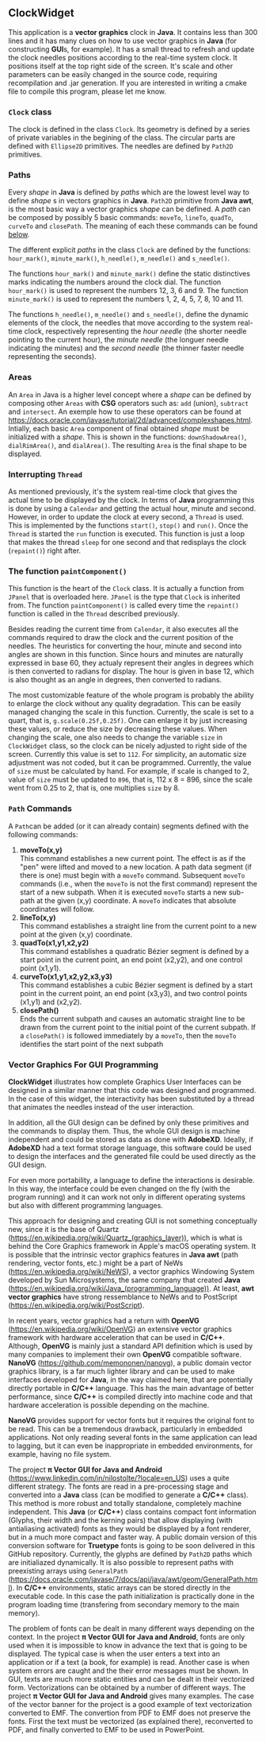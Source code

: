 ## ClockWidget

This application is a **vector graphics** clock in **Java**. It contains less than 300 lines and it has many clues on how to use vector graphics in **Java** (for constructing **GUI**s, for example). It has a small thread to refresh and update the clock needles positions according to the real-time system clock. It positions itself at the top right side of the screen. It's scale and other parameters can be easily changed in the source code, requiring recompilation and .jar generation. If you are interested in writing a cmake file to compile this program, please let me know.

### `Clock` class

The clock is defined in the class `Clock`. Its geometry is defined by a series of private variables in the begining of the class. The circular parts are defined with `Ellipse2D` primitives. The needles are defined by `Path2D` primitives.

### Paths

Every _shape_ in **Java** is defined by _paths_ which are the lowest level way to define _shape_ s in vectors graphics in **Java**. `Path2D` primitive from **Java awt**, is the most basic way a vector graphics _shape_ can be defined. A _path_ can be composed by possibly 5 basic commands: `moveTo`, `lineTo`, `quadTo`, `curveTo` and `closePath`. The meaning of each these commands can be found [below](https://github.com/nilostolte/ClockWidget/blob/main/README.md#path-commands).

The different explicit _paths_ in the class `Clock` are defined by the functions: `hour_mark()`, `minute_mark()`, `h_needle()`, `m_needle()` and `s_needle()`.

The functions `hour_mark()` and `minute_mark()` define the static distinctives marks indicating the numbers around the clock dial. The function `hour_mark()` is used to represent the numbers 12, 3, 6 and 9. The function `minute_mark()` is used to represent the numbers 1, 2, 4, 5, 7, 8, 10 and 11.

The functions `h_needle()`, `m_needle()` and `s_needle()`, define the dynamic elements of the clock, the needles that move according to the system real-time clock, respectively representing the _hour needle_ (the shorter needle pointing to the current hour), the _minute needle_ (the longuer needle indicating the minutes) and the _second needle_ (the thinner faster needle representing the seconds).

### Areas

An `Area` in Java is a higher level concept where a _shape_ can be defined by composing other `Areas` with **CSG** operators such as: `add` (union), `subtract` and `intersect`. An exemple how to use these operators can be found at https://docs.oracle.com/javase/tutorial/2d/advanced/complexshapes.html. Intially, each basic `Area` component of final obtained _shape_ must be initialized with a _shape_. This is shown in the functions: `downShadowArea()`, `dialRimArea()`, and `dialArea()`. The resulting `Area` is the final shape to be displayed.

### Interrupting `Thread`

As mentioned previously, it's the system real-time clock that gives the actual time to be displayed by the clock. In terms of **Java** programming this is done by using a `Calendar` and getting the actual hour, minute and second. However, in order to update the clock at every second, a `Thread` is used. This is implemented by the functions `start()`, `stop()` and `run()`. Once the `Thread` is started the `run` function is executed. This function is just a loop that makes the thread `sleep` for one second and that redisplays the clock (`repaint()`) right after.

### The function `paintComponent()`

This function is the heart of the `Clock` class. It is actually a function from `JPanel` that is overloaded here. `JPanel` is the type that `Clock` is inherited from. The function `paintComponent()` is called every time the `repaint()` function is called in the `Thread` described previously.

Besides reading the current time from `Calendar`, it also executes all the commands required to draw the clock and the current position of the needles. The heuristics for converting the hour, minute and second into angles are shown in this function. Since hours and minutes are naturally expressed in base 60, they actualy represent their angles in degrees which is then converted to radians for display. The hour is given in base 12, which is also thought as an angle in degrees, then converted to radians.

The most customizable feature of the whole program is probably the ability to enlarge the clock without any quality degradation. This can be easily managed changing the scale in this function. Currently, the scale is set to a quart, that is, `g.scale(0.25f,0.25f)`. One can enlarge it by just increasing these values, or reduce the size by decreasing these values. When changing the scale, one also needs to change the variable `size` in `ClockWidget` class, so the clock can be nicely adjusted to right side of the screen. Currently this value is set to `112`. For simplicity, an automatic size adjustment was not coded, but it can be programmed. Currently, the value of `size` must be calculated by hand. For example, if scale is changed to 2, value of `size` must be updated to `896`, that is, 112 x 8 = 896, since the scale went from 0.25 to 2, that is, one multiplies `size` by 8.

### `Path` Commands

A `Path`can be added (or it can already contain) segments defined with the following commands:

1. **moveTo(x,y)**<br>
This command establishes a new current point. The effect is as if the "pen" were lifted and moved to a new location. A path data segment (if there is one) must begin with a `moveTo` command. Subsequent `moveTo` commands (i.e., when the `moveTo` is not the first command) represent the start of a new subpath.
When it is executed `moveTo` starts a new sub-path at the given (x,y) coordinate. A `moveTo` indicates that absolute coordinates will follow.
2. **lineTo(x,y)**<br>
This command establishes a straight line from the current point to a new point at the given (x,y) coordinate.
3. **quadTo(x1,y1,x2,y2)**<br>
This command establishes a quadratic Bézier segment is defined by a start point in the current point, an end point (x2,y2), and one control point (x1,y1).
4. **curveTo(x1,y1,x2,y2,x3,y3)**<br>
This command establishes a cubic Bézier segment is defined by a start point in the current point, an end point (x3,y3), and two control points (x1,y1) and (x2,y2).
5. **closePath()**<br>
Ends the current subpath and causes an automatic straight line to be drawn from the current point to the initial point of the current subpath. If a `closePath()` is followed immediately by a `moveTo`, then the `moveTo` identifies the start point of the next subpath

### Vector Graphics For GUI Programming

**ClockWidget** illustrates how complete Graphics User Interfaces can be designed in a similar manner that this code was designed and programmed. In the case of this widget, the interactivity has been substituted by a thread that animates the needles instead of the user interaction.

In addition, all the GUI design can be defined by only these primitives and the commands to display them. Thus, the whole GUI design is machine independent and could be stored as data as done with **AdobeXD**. Ideally, if **AdobeXD** had a text format storage language, this software could be used to design the interfaces and the generated file could be used directly as the GUI design.

For even more portability, a language to define the interactions is desirable. In this way, the interface could be even changed on the fly (with the program running) and it can work not only in different operating systems but also with different programming languages.

This approach for designing and creating GUI is not something conceptually new, since it is the base of Quartz (https://en.wikipedia.org/wiki/Quartz_(graphics_layer)), which is what is behind the Core Graphics framework in Apple's macOS operating system. It is possible that the intrinsic vector graphics features in **Java awt** (path rendering, vector fonts, etc.) might be a part of NeWs (https://en.wikipedia.org/wiki/NeWS), a vector graphics Windowing System developed by Sun Microsystems, the same company that created **Java** (https://en.wikipedia.org/wiki/Java_(programming_language)). At least, **awt vector graphics** have strong ressemblance to NeWs and to PostScript (https://en.wikipedia.org/wiki/PostScript).

In recent years, vector graphics had a return with **OpenVG** (https://en.wikipedia.org/wiki/OpenVG) an extensive vector graphics framework with hardware acceleration that can be used in **C/C++**. Although, **OpenVG** is mainly just a standard API definition which is used by many companies to implement their own **OpenVG** compatible software. **NanoVG** (https://github.com/memononen/nanovg), a public domain vector graphics library, is a far much lighter library and can be used to make interfaces developed for **Java**, in the way claimed here, that are potentially directly portable in **C/C++** language. This has the main advantage of better performance, since **C/C++** is compiled directly into machine code and that hardware acceleration is possible depending on the machine.

**NanoVG** provides support for vector fonts but it requires the original font to be read. This can be a tremendous drawback, particularly in embedded applications. Not only reading several fonts in the same application can lead to lagging, but it can even be inappropriate in embedded environments, for example, having no file system.

The project **π Vector GUI for Java and Android** (https://www.linkedin.com/in/nilostolte/?locale=en_US) uses a quite different strategy. The fonts are read in a pre-processing stage and converted into a **Java** class (can be modified to generate a **C/C++** class). This method is more robust and totally standalone, completely machine independent. This **Java** (or **C/C++**) class contains compact font information (Glyphs, their width and the kerning pairs) that allow displaying (with antialiasing activated) fonts as they would be displayed by a font renderer, but in a much more compact and faster way. A public domain version of this conversion software for **Truetype** fonts is going to be soon delivered in this GitHub repository. Currently, the glyphs are defined by `Path2D` paths which are initialiazed dynamically. It is also possible to represent paths with preexisting arrays using `GeneralPath` (https://docs.oracle.com/javase/7/docs/api/java/awt/geom/GeneralPath.html). In **C/C++** environments, static arrays can be stored directly in the executable code. In this case the path initialization is practically done in the program loading time (transfering from secondary memory to the main memory).

The problem of fonts can be dealt in many different ways depending on the context. In the project **π Vector GUI for Java and Android**, fonts are only used when it is impossible to know in advance the text that is going to be displayed. The typical case is when the user enters a text into an application or if a text (a book, for example) is read. Another case is when system errors are caught and the their error messages must be shown. In GUI, texts are much more static entities and can be dealt in their vectorized form. Vectorizations can be obtained by a number of different ways. The project **π Vector GUI for Java and Android** gives many examples. The case of the vector banner for the project is a good example of text vectorization converted to EMF. The convertion from PDF to EMF does not preserve the fonts. First the text must be vectorized (as explained there), reconverted to PDF, and finally converted to EMF to be used in PowerPoint.
